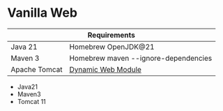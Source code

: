 # Vanilla Web

<table>
	<thead>
		<tr>
			<th colspan=3>Requirements</th>
		</tr>
	</thead>
	<tr>
		<td>Java 21</td>
		<td>Homebrew OpenJDK@21</td>
	</tr>
	<tr>
		<td>Maven 3</td>
		<td>Homebrew maven --ignore-dependencies</td>
	</tr>
	<tr>
		<td>Apache Tomcat</td>
		<td>
			<a href="https://tomcat.apache.org/whichversion.html">Dynamic Web Module</a>
		</td>
	</tr>
</table>

<ul>
	<li>Java21</li>
	<li>Maven3</li>
	<li>Tomcat 11</li>
</ul>



